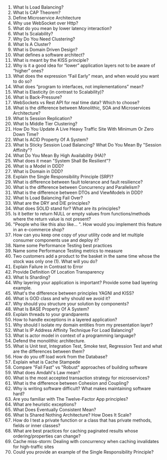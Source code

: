 1. What Is Load Balancing?
2. What Is CAP Theorem?
3. Define Microservice Architecture
4. Why use WebSocket over Http?
5. What do you mean by lower latency interaction?
6. What Is Scalability?
7. Why Do You Need Clustering?
8. What Is A Cluster?
9. What is Domain Driven Design?
10. What defines a software architect?
11. What is meant by the KISS principle?
12. Why is it a good idea for “lower” application layers not to be aware of “higher” ones?
13. What does the expression “Fail Early” mean, and when would you want to do so?
14. What does “program to interfaces, not implementations” mean?
15. What is Elasticity (in contrast to Scalability)?
16. What is Back-Pressure?
17. WebSockets vs Rest API for real time data? Which to choose?
18. What is the difference between Monolithic, SOA and Microservices Architecture?
19. What Is Session Replication?
20. What Is Middle Tier Clustering?
21. How Do You Update A Live Heavy Traffic Site With Minimum Or Zero Down Time?
22. What Is ACID Property Of A System?
23. What Is Sticky Session Load Balancing? What Do You Mean By "Session Affinity"?
24. What Do You Mean By High Availability (HA)?
25. What does it mean "System Shall Be Resilient"?
26. What is a Model in DDD?
27. What is Domain in DDD?
28. Explain the Single Responsibility Principle (SRP)?
29. What is difference between fault tolerance and fault resilience?
30. What is the difference between Concurrency and Parallelism?
31. What is the difference between DTOs and ViewModels in DDD?
32. What Is Load Balancing Fail Over?
33. What are the DRY and DIE principles?
34. What does SOLID stand for? What are its principles?
35. Is it better to return NULL or empty values from functions/methods where the return value is not present?
36. "People who like this also like... ". How would you implement this feature in an e-commerce shop?
37. How can you keep one copy of your utility code and let multiple consumer components use and deploy it?
38. Name some Performance Testing best practices
39. Name some Performance Testing metrics to measure
40. Two customers add a product to the basket in the same time whose the stock was only one (1). What will you do?
41. Explain Failure in Contrast to Error
42. Provide Definition Of Location Transparency
43. What Is Sharding?
44. Why layering your application is important? Provide some bad layering example.
45. What's the difference between principles YAGNI and KISS?
46. What is GOD class and why should we avoid it?
47. Why should you structure your solution by components?
48. What Is BASE Property Of A System?
49. Explain threads to your grandparents
50. How to handle exceptions in a layered application?
51. Why should I isolate my domain entities from my presentation layer?
52. What Is IP Address Affinity Technique For Load Balancing?
53. What is actor model in context of a programming language?
54. Defend the monolithic architecture.
55. What is Unit test, Integration Test, Smoke test, Regression Test and what are the differences between them?
56. How do you off load work from the Database?
57. Explain what is Cache Stampede
58. Compare "Fail Fast" vs "Robust" approaches of building software
59. What does Amdahl's Law mean?
60. What is the most accepted transaction strategy for microservices?
61. What is the difference between Cohesion and Coupling?
62. Why is writing software difficult? What makes maintaining software hard?
63. Are you familiar with The Twelve-Factor App principles?
64. What are heuristic exceptions?
65. What Does Eventually Consistent Mean?
66. What Is Shared Nothing Architecture? How Does It Scale?
67. How do I test a private function or a class that has private methods, fields or inner classes?
68. What are best practices for caching paginated results whose ordering/properties can change?
69. Cache miss-storm: Dealing with concurrency when caching invalidates for high-traffic sites
70. Could you provide an example of the Single Responsibility Principle?
